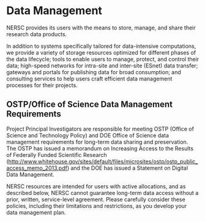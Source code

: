 # Data Management

NERSC provides its users with the means to store, manage, and share their research data products.

In addition to systems specifically tailored for data-intensive computations, we provide a variety of storage resources optimized for different phases of the data lifecycle; tools to enable users to manage, protect, and control their data; high-speed networks for intra-site and inter-site (ESnet) data transfer; gateways and portals for publishing data for broad consumption; and consulting services to help users craft efficient data management processes for their projects.

## OSTP/Office of Science Data Management Requirements

Project Principal Investigators are responsible for meeting OSTP (Office of Science and Technology Policy) and DOE Office of Science data management requirements for long-term data sharing and preservation. The OSTP has issued a memorandum on Increasing Access to the Results of Federally Funded Scientific Research (http://www.whitehouse.gov/sites/default/files/microsites/ostp/ostp_public_access_memo_2013.pdf) and the DOE has issued a Statement on Digital Data Management.

NERSC resources are intended for users with active allocations, and as described below, NERSC cannot guarantee long-term data access without a prior, written, service-level agreement.  Please carefully consider these policies, including their limitations and restrictions, as you develop your data management plan.


